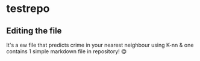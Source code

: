 # testrepo

## Editing the file

It's a ew file that predicts crime in your nearest neighbour using K-nn & one contains 1 simple markdown file in repository! 😋
